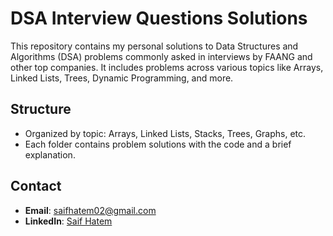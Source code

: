 
# DSA Interview Questions Solutions

This repository contains my personal solutions to Data Structures and Algorithms (DSA) problems commonly asked in interviews by FAANG and other top companies. It includes problems across various topics like Arrays, Linked Lists, Trees, Dynamic Programming, and more.

## Structure

- Organized by topic: Arrays, Linked Lists, Stacks, Trees, Graphs, etc.
- Each folder contains problem solutions with the code and a brief explanation.

## Contact

- **Email**: [saifhatem02@gmail.com](mailto:saifhatem02@gmail.com)  
- **LinkedIn**: [Saif Hatem](https://www.linkedin.com/in/saifhatem/)

